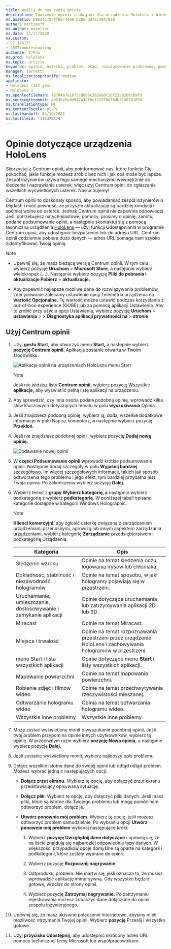 ```yaml
---
title: Wyślij do nas swoją opinię
description: Tworzenie opinii z akcjami dla urządzenia HoloLens i Windows Mixed Reality deweloperów przy użyciu Centrum opinii.
ms.assetid: b9b24c72-ff86-44a9-b30d-dd76c49479a9
author: mattzmsft
ms.author: mazeller
ms.date: 12/17/2020
ms.custom:
- CI 116157
- CSSTroubleshooting
audience: ITPro
ms.prod: hololens
ms.topic: article
keywords: opinia, usterka, problem, błąd, rozwiązywanie problemów, pomoc
manager: jarrettr
ms.localizationpriority: medium
appliesto:
- HoloLens (1st gen)
- HoloLens 2
ms.openlocfilehash: f8704b7e1b75cd08bc282eb0c2df22b8266cb9fd
ms.sourcegitcommit: ad53ba5edd567a18f0c172578d78db3190701650
ms.translationtype: MT
ms.contentlocale: pl-PL
ms.lasthandoff: 04/19/2021
ms.locfileid: "111378374"
---
```

# <a name="feedback-for-hololens"></a>Opinie dotyczące urządzenia HoloLens

Skorzystaj z Centrum opinii, aby poinformować nas, które funkcje Cię pokochać, jakie funkcje możesz zrobić bez nich i jak coś może być lepsze. Zespół inżynierów używa tego samego mechanizmu wewnętrznie do śledzenia i naprawiania usterek, więc użyj Centrum opinii do zgłaszania wszelkich wyświetlonych usterek. Nasłuchujemy!

Centrum opinii to doskonały sposób, aby powiadamiać zespół inżynierów o błędach i mieć pewność, że przyszłe aktualizacje są bardziej kondycji i spójniej wolne od usterek. Jednak Centrum opinii nie zapewnia odpowiedzi. Jeśli potrzebujesz natychmiastowej pomocy, prosimy o opinię, zanotuj podane podsumowanie opinii, a następnie  skontaktuj się z pomocą techniczną urządzenia [HoloLens](https://support.microsoft.com/supportforbusiness/productselection?sapid=e9391227-fa6d-927b-0fff-f96288631b8f) — użyj funkcji Udostępniania w programie Centrum opinii, aby udostępnić bezpośredni link do adresu URL. Centrum opinii codziennie pobiera dużo danych — adres URL pomaga nam szybko zidentyfikować Twoją opinię.

> [!NOTE]  
>  
> - Upewnij się, że masz bieżącą wersję Centrum opinii. W tym celu wybierz pozycję **Uruchom**  >  **Microsoft Store**, a następnie wybierz wielokropek (**...**). Następnie wybierz pozycję **Pliki do pobrania i aktualizacje Pobierz**  >  **aktualizacje.**  
>  
> - Aby zapewnić najlepsze możliwe dane do rozwiązywania problemów, zdecydowanie zalecamy ustawienie opcji Telemetria urządzenia na **wartość Opcjonalne.** Tę wartość można ustawić podczas korzystania z out-of-box-experience (OOBE) lub za pomocą aplikacji Ustawienia. Aby to zrobić przy użyciu opcji Ustawienia, wybierz pozycję **Uruchom**  >  **ustawienia**  >    >  **Diagnostyka aplikacji prywatności na**  >  **stronie**.

## <a name="use-the-feedback-hub"></a>Użyj Centrum opinii

1. Użyj **gestu Start,** aby otworzyć menu **Start,** a następnie wybierz **pozycję Centrum opinii**. Aplikacja zostanie otwarta w Twoim środowisku.

   ![Aplikacja opinii na urządzeniach HoloLens menu Start](./images/hololens2-feedbackhub-tile.png)
   > [!NOTE]  
   > Jeśli nie widzisz listy **Centrum opinii**, wybierz pozycję Wszystkie **aplikacje,** aby wyświetlić pełną listę aplikacji na urządzeniu.

1. Aby sprawdzić, czy inna osoba podała podobną opinię, wprowadź kilka słów kluczowych dotyczących tematu w polu **wyszukiwania** Opinia.
1. Jeśli znajdziesz podobną opinię, wybierz ją, dodaj wszelkie dodatkowe informacje w polu Napisz komentarz, **a** następnie wybierz pozycję **Przekłoń.**
1. Jeśli nie znajdziesz podobnej opinii, wybierz pozycję **Dodaj nową opinię.**

   ![Dodawanie nowej opinii](./images/hololens-feedback-1.png)

1. W **części Podsumowanie opinii** wprowadź krótkie podsumowanie opinii. Następnie dodaj szczegóły w polu **Wyjaśnij bardziej** szczegółowo. Im więcej szczegółowych informacji, takich jak sposób odtworzenia tego problemu i jego efekt, tym bardziej przydatna jest Twoja opinia. Po zakończeniu wybierz pozycję **Dalej.**

1. Wybierz temat z **grupy Wybierz kategorię, a** następnie wybierz podkategorię z wybierz **podkategorię**. W poniższej tabeli opisano kategorie dostępne w kategorii Windows Holographic.

   > [!NOTE]  
   > **Klienci komercyjni:** aby zgłosić usterkę związaną z zarządzaniem urządzeniami przenośnymi, aprowizą  lub innym aspektem zarządzania urządzeniami, wybierz kategorię **Zarządzanie** przedsiębiorstwem i podkategorię Urządzenia.

   |Kategoria |Opis |
   | --- | --- |
   |Śledzenie wzroku |Opinie na temat śledzenia oczu, logowania irysów lub chłoniaka. |
   |Dokładność, stabilność i niezawodność hologramów |Opinie na temat sposobu, w jaki hologramy pojawiają się w przestrzeni. |
   |Uruchamianie, umieszczanie, dostosowywanie i zamykanie aplikacji |Opinie dotyczące uruchamiania lub zatrzymywania aplikacji 2D lub 3D. |
   |Miracast |Opinie na temat Miracast. |
   |Miejsca i trwałość |Opinie na temat rozpoznawania przestrzeni przez urządzenie HoloLens i zachowywania hologramów w przestrzeni. |
   |menu Start i lista wszystkich aplikacji |Opinie dotyczące menu **Start** i listy wszystkich aplikacji. |
   |Mapowanie powierzchni |Opinie na temat mapowania powierzchni. |
   |Robienie zdjęć i filmów wideo |Opinie na temat przechwytywania rzeczywistości mieszanej. |
   |Odtwarzanie hologramu wideo |Opinia na temat odtwarzania hologramu wideo. |
   |Wszystkie inne problemy |Wszystkie inne problemy. |

1. Może zostać wyświetlony monit o wyszukanie podobnej opinii. Jeśli twój problem przypomina opinie innych użytkowników, wybierz tę opinię. W przeciwnym razie wybierz **pozycję Nowa opinia,** a następnie wybierz pozycję **Dalej.**

1. Jeśli zostanie wyświetlony monit, wybierz najlepszy opis problemu.

1. Dołącz wszelkie istotne dane do swojej opinii lub odtąd odtąd problem. Możesz wybrać jedną z następujących opcji:

   - **Dołącz zrzut ekranu.** Wybierz tę opcję, aby dołączyć zrzut ekranu przedstawiający opisywaną sytuację.
   - **Dołącz plik**. Wybierz tę opcję, aby dołączyć pliki danych. Jeśli masz pliki, które są istotne dla Twojego problemu lub mogą pomóc nam odtworzyć problem, dołącz je.
   - **Utwórz ponownie mój problem.** Wybierz tę opcję, jeśli możesz odtworzyć problem samodzielnie. Po wybraniu opcji **Utwórz ponownie mój problem** wykonaj następujące kroki:  

     1. Wybierz **pozycję Uwzględnij dane dotyczące** i upewnij się, że na liście znajdują się najbardziej odpowiednie typy danych. W większości przypadków opcje domyślne są oparte na kategorii i podkategorii, które zostały wybrane do opinii.  
     1. Wybierz pozycję **Rozpocznij nagrywanie.**

     1. Odtprodukuj problem. Nie martw się, jeśli oznacza to, że musisz wprowadzić aplikację immersywną. Gdy wszystko będzie gotowe, wrócisz do strony opinii.
     1. Wybierz pozycję **Zatrzymaj nagrywanie.** Po zatrzymaniu rejestrowania możesz zobaczyć dane dołączone do opinii zespołu inżynieryjnego.

1. Upewnij się, że masz aktywne połączenie internetowe, abyśmy mieli możliwość otrzymania Twojej opinii. Wybierz **pozycję** Prześlij i wszystko gotowe.

1. Użyj **przycisku Udostępnij,** aby udostępnić skrócony adres URL pomocy technicznej firmy Microsoft lub współpracownikom.